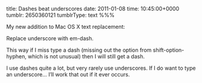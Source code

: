 title: Dashes beat underscores
date: 2011-01-08
time: 10:45:00+0000
tumblr: 2650360121
tumblrType: text
%%%

My new addition to Mac OS X text replacement: 

Replace underscore with em-dash. 

This way if I miss type a dash (missing out the option from shift-option-hyphen, which is not unusual) then I will still get a dash. 

I use dashes quite a lot, but very rarely use underscores. If I do want to type an underscore… I’ll work that out if it ever occurs. 

